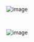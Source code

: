 ![image](https://img.thingsboard.io/user-guide/integrations/tcp/tcp-handler-configuration-json.png)

<br>

![image](https://img.thingsboard.io/user-guide/integrations/tcp/tcp-integration-setup-json-4-pe.png)
